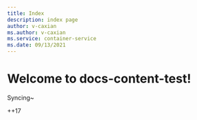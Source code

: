 ```yaml
---
title: Index
description: index page
author: v-caxian
ms.author: v-caxian
ms.service: container-service
ms.date: 09/13/2021
---
```


# Welcome to docs-content-test!

Syncing~

++17
